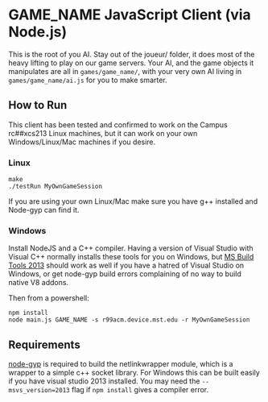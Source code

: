 # GAME_NAME JavaScript Client (via Node.js)

This is the root of you AI. Stay out of the joueur/ folder, it does most of the heavy lifting to play on our game servers. Your AI, and the game objects it manipulates are all in `games/game_name/`, with your very own AI living in `games/game_name/ai.js` for you to make smarter.

## How to Run

This client has been tested and confirmed to work on the Campus rc##xcs213 Linux machines, but it can work on your own Windows/Linux/Mac machines if you desire.

### Linux

```
make
./testRun MyOwnGameSession
```

If you are using your own Linux/Mac make sure you have g++ installed and Node-gyp can find it.

### Windows

Install NodeJS and a C++ compiler. Having a version of Visual Studio with Visual C++ normally installs these tools for you on Windows, but [MS Build Tools 2013](http://www.microsoft.com/en-us/download/details.aspx?id=40760) should work as well if you have a hatred of Visual Studio on Windows, or get node-gyp build errors complaining of no way to build native V8 addons.

Then from a powershell:

```
npm install
node main.js GAME_NAME -s r99acm.device.mst.edu -r MyOwnGameSession
```

## Requirements

[node-gyp](https://github.com/nodejs/node-gyp) is required to build the netlinkwrapper module, which is a wrapper to a simple c++ socket library. For Windows this can be built easily if you have visual studio 2013 installed. You may need the `--msvs_version=2013` flag if `npm install` gives a compiler error.
